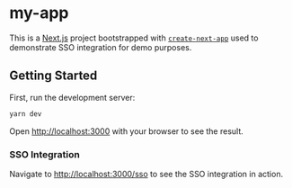 # my-app
This is a [Next.js](https://nextjs.org/) project bootstrapped with [`create-next-app`](https://github.com/vercel/next.js/tree/canary/packages/create-next-app) used to demonstrate SSO integration for demo purposes.

## Getting Started

First, run the development server:

```bash
yarn dev
```

Open [http://localhost:3000](http://localhost:3000) with your browser to see the result.

### SSO Integration

Navigate to [http://localhost:3000/sso](http://localhost:3000/sso) to see the SSO integration in action.